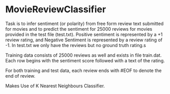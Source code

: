 # MovieReviewClassifier

Task is to infer sentiment (or polarity) from free form review text submitted for movies and to predict the sentiment for 25000 reviews for movies provided in the test file (test.txt). Positive sentiment is represented by a +1 review rating, and Negative Sentiment is represented by a review rating of -1. In test.txt we only have the reviews but no ground truth rating.s

Training data consists of 25000 reviews as well and exists in file train.dat. Each row begins with the sentiment score followed with a text of the rating.


For both training and test data, each review ends with #EOF to denote the end of review.

Makes Use of K Nearest Neighbours Classifier.

